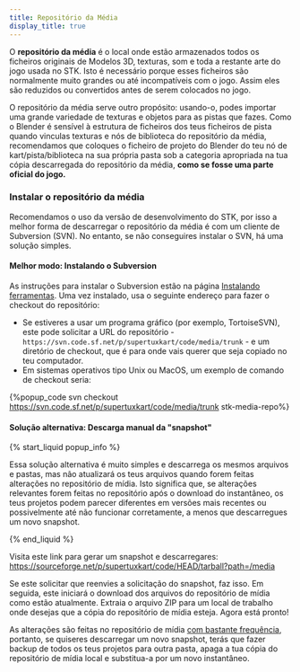 ```yaml
---
title: Repositório da Média
display_title: true
---
```

O **repositório da média** é o local onde estão armazenados todos os ficheiros originais de Modelos 3D, texturas, som e toda a restante arte do jogo usada no STK. Isto é necessário porque esses ficheiros são normalmente muito grandes ou até incompatíveis com o jogo. Assim eles são reduzidos ou convertidos antes de serem colocados no jogo.

O repositório da média serve outro propósito: usando-o, podes importar uma grande variedade de texturas e objetos para as pistas que fazes. Como o Blender é sensível à estrutura de ficheiros dos teus ficheiros de pista quando vinculas texturas e nós de biblioteca do repositório da média, recomendamos que coloques o ficheiro de projeto do Blender do teu nó de kart/pista/biblioteca na sua própria pasta sob a categoria apropriada na tua cópia descarregada do repositório da média, **como se fosse uma parte oficial do jogo.**

### Instalar o repositório da média

Recomendamos o uso da versão de desenvolvimento do STK, por isso a melhor forma de descarregar o repositório da média é com um cliente de Subversion (SVN). No entanto, se não conseguires instalar o SVN, há uma solução simples.

#### Melhor modo: Instalando o Subversion

As instruções para instalar o Subversion estão na página [Instalando ferramentas](https://supertuxkart.net/Installing_Tools#subversion-client). Uma vez instalado, usa o seguinte endereço para fazer o checkout do repositório:

* Se estiveres a usar um programa gráfico (por exemplo, TortoiseSVN), este pode solicitar a URL do repositório - `https://svn.code.sf.net/p/supertuxkart/code/media/trunk` - e um diretório de checkout, que é para onde vais querer que seja copiado no teu computador.
* Em sistemas operativos tipo Unix ou MacOS, um exemplo de comando de checkout seria:

{%popup_code
svn checkout https://svn.code.sf.net/p/supertuxkart/code/media/trunk stk-media-repo%}

#### Solução alternativa: Descarga manual da "snapshot"

{% start_liquid popup_info %}

Essa solução alternativa é muito simples e descarrega os mesmos arquivos e pastas, mas não atualizará os teus arquivos quando forem feitas alterações no repositório de mídia. Isto significa que, se alterações relevantes forem feitas no repositório após o download do instantâneo, os teus projetos podem parecer diferentes em versões mais recentes ou possivelmente até não funcionar corretamente, a menos que descarregues um novo snapshot.

{% end_liquid %}

Visita este link para gerar um snapshot e descarregares: <https://sourceforge.net/p/supertuxkart/code/HEAD/tarball?path=/media>

Se este solicitar que reenvies a solicitação do snapshot, faz isso. Em seguida, este iniciará o download dos arquivos do repositório de mídia como estão atualmente. Extraia o arquivo ZIP para um local de trabalho onde desejas que a cópia do repositório de mídia esteja. Agora está pronto!

As alterações são feitas no repositório de mídia [com bastante frequência](https://sourceforge.net/p/supertuxkart/code/HEAD/log/?path=), portanto, se quiseres descarregar um novo snapshot, terás que fazer backup de todos os teus projetos para outra pasta, apaga a tua cópia do repositório de mídia local e substitua-a por um novo instantâneo.
